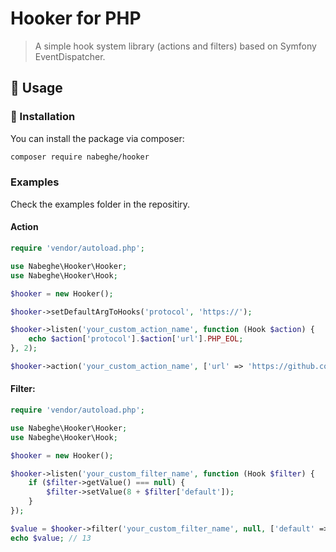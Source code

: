 # Hooker for PHP

> A simple hook system library (actions and filters) based on Symfony EventDispatcher.

## 🫡 Usage

### 🚀 Installation

You can install the package via composer:

```bash
composer require nabeghe/hooker
```

### Examples

Check the examples folder in the repositiry.

#### Action

```php
require 'vendor/autoload.php';

use Nabeghe\Hooker\Hooker;
use Nabeghe\Hooker\Hook;

$hooker = new Hooker();

$hooker->setDefaultArgToHooks('protocol', 'https://');

$hooker->listen('your_custom_action_name', function (Hook $action) {
    echo $action['protocol'].$action['url'].PHP_EOL;
}, 2);

$hooker->action('your_custom_action_name', ['url' => 'https://github.com/nabeghe/hooker']);
```

#### Filter:

```php
require 'vendor/autoload.php';

use Nabeghe\Hooker\Hooker;
use Nabeghe\Hooker\Hook;

$hooker = new Hooker();

$hooker->listen('your_custom_filter_name', function (Hook $filter) {
    if ($filter->getValue() === null) {
        $filter->setValue(8 + $filter['default']);
    }
});

$value = $hooker->filter('your_custom_filter_name', null, ['default' => 5]);
echo $value; // 13
```